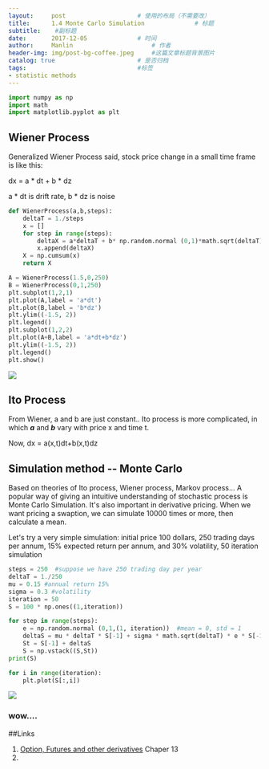 ```yaml
---
layout:     post   				    # 使用的布局（不需要改）
title:      1.4 Monte Carlo Simulation 				# 标题 
subtitle:    #副标题
date:       2017-12-05				# 时间
author:     Manlin 						# 作者
header-img: img/post-bg-coffee.jpeg 	#这篇文章标题背景图片
catalog: true 						# 是否归档
tags:								#标签
- statistic methods
---
```



```python
import numpy as np
import math
import matplotlib.pyplot as plt
```

## Wiener Process

Generalized Wiener Process said, stock price change in a small time frame is like this: 

dx = a * dt + b * dz 

a * dt is drift rate, b * dz is noise


```python
def WienerProcess(a,b,steps):
    deltaT = 1./steps
    x = []
    for step in range(steps):
        deltaX = a*deltaT + b* np.random.normal (0,1)*math.sqrt(deltaT)
        x.append(deltaX)
    X = np.cumsum(x)
    return X
```


```python
A = WienerProcess(1.5,0,250)
B = WienerProcess(0,1,250)
plt.subplot(1,2,1)
plt.plot(A,label = 'a*dt')
plt.plot(B,label = 'b*dz')
plt.ylim((-1.5, 2))
plt.legend()
plt.subplot(1,2,2)
plt.plot(A+B,label = 'a*dt+b*dz')
plt.ylim((-1.5, 2))
plt.legend()
plt.show()
```


![](https://ws4.sinaimg.cn/large/006tNc79gy1fm6xnefm9hj30n20dewff.jpg)


## Ito Process
From Wiener, a and b are just constant.. Ito process is more complicated, in which ***a*** and ***b*** vary with price x and time t.

Now, dx = a(x,t)dt+b(x,t)dz

## Simulation method -- Monte Carlo

Based on theories of Ito process, Wiener process, Markov process... A popular way of giving an intuitive understanding of stochastic process is Monte Carlo Simulation. It's also important in derivative pricing. When we want pricing a swaption, we can simulate 10000 times or more, then calculate a mean. 

Let's try a very simple simulation: initial price 100 dollars, 250 trading days per annum, 15% expected return per annum, and 30% volatility, 50 iteration simulation


```python
steps = 250  #suppose we have 250 trading day per year
deltaT = 1./250
mu = 0.15 #annual return 15%
sigma = 0.3 #volatility
iteration = 50 
S = 100 * np.ones((1,iteration))

for step in range(steps):
    e = np.random.normal (0,1,(1, iteration))  #mean = 0, std = 1
    deltaS = mu * deltaT * S[-1] + sigma * math.sqrt(deltaT) * e * S[-1]
    St = S[-1] + deltaS
    S = np.vstack((S,St))
print(S)

```


```python
for i in range(iteration):
    plt.plot(S[:,i])
```


![](https://ws3.sinaimg.cn/large/006tNc79gy1fm6xnxagz0j30mz0dedol.jpg)


### wow....

##Links
1. [Option, Futures and other derivatives](https://www.amazon.com/Options-Futures-Derivatives-DerivaGem-Package/dp/0132777428/ref=sr_1_2?ie=UTF8&qid=1512540363&sr=8-2&keywords=options+futures+and+other+derivatives+8)  Chaper 13
2. 


